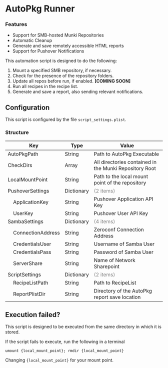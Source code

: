# AutoPkg Runner

### Features
* Support for SMB-hosted Munki Repositories
* Automatic Cleanup
* Generate and save remotely accessible HTML reports
* Support for Pushover Notifications

This automation script is designed to do the following:

1. Mount a specified SMB repository, if necessary.
2. Check for the presence of the repository folders.
3. Update all repos before run, if enabled. **[COMING SOON]**
4. Run all recipes in the recipe list.
5. Generate and save a report, also sending relevant notifications.


## Configuration

This script is configured by the file `script_settings.plist`.

### Structure

| Key                                       | Type       | Value                                                  |
|-------------------------------------------|------------|--------------------------------------------------------|
|                               AutoPkgPath | String     | Path to AutoPkg Executable                             |
|                                 CheckDirs | Array      | All directories contained in the Munki Repository Root |
|                           LocalMountPoint | String     | Path to the local mount point of the repository        |
|                          PushoverSettings | Dictionary | <span style="color: grey;">(2 items)</span>            |
|    &nbsp;&nbsp;&nbsp;&nbsp;ApplicationKey | String     | Pushover Application API Key                           |
|           &nbsp;&nbsp;&nbsp;&nbsp;UserKey | String     | Pushover User API Key                                  |
|                             SambaSettings | Dictionary | <span style="color: grey;">(4 items)</span>            |
| &nbsp;&nbsp;&nbsp;&nbsp;ConnectionAddress | String     | Zeroconf Connection Address                            |
|   &nbsp;&nbsp;&nbsp;&nbsp;CredentialsUser | String     | Username of Samba User                                 |
|   &nbsp;&nbsp;&nbsp;&nbsp;CredentialsPass | String     | Password of Samba User                                 |
|       &nbsp;&nbsp;&nbsp;&nbsp;ServerShare | String     | Name of Network Sharepoint                             |
|                            ScriptSettings | Dictionary | <span style="color: grey;">(2 items)</span>            |
|    &nbsp;&nbsp;&nbsp;&nbsp;RecipeListPath | String     | Path to RecipeList                                     |
|    &nbsp;&nbsp;&nbsp;&nbsp;ReportPlistDir | String     | Directory of the AutoPkg report save location          |


## Execution failed?

This script is designed to be executed from the same directory in which it is stored.

If the script fails to execute, run the following in a terminal
```
umount {local_mount_point}; rmdir {local_mount_point}
```
Changing `{local_mount_point}` for your mount point.